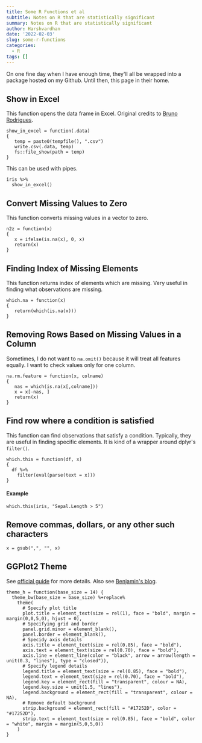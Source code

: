 ```yaml
---
title: Some R Functions et al
subtitle: Notes on R that are statistically significant 
summary: Notes on R that are statistically significant 
author: Harshvardhan
date: '2022-02-03'
slug: some-r-functions
categories:
  - R
tags: []
---
```


On one fine day when I have enough time, they'll all be wrapped into a package hosted on my Github. Until then, this page in their home.

## Show in Excel

This function opens the data frame in Excel. Original credits to [Bruno Rodrigues](https://twitter.com/brodriguesco/status/1447468259725434886?s=20&t=CfH_SqI_DExZBaLKuSvZxA).

```
show_in_excel = function(.data)
{
   temp = paste0(tempfile(), ".csv")
   write.csv(.data, temp)
   fs::file_show(path = temp)
}
```

This can be used with pipes.

```
iris %>% 
  show_in_excel()
```

## Convert Missing Values to Zero

This function converts missing values in a vector to zero.

```
n2z = function(x)
{
   x = ifelse(is.na(x), 0, x)
   return(x)
}
```

## Finding Index of Missing Elements

This function returns index of elements which are missing. Very useful in finding what observations are missing.

```
which.na = function(x)
{
   return(which(is.na(x)))
}
```

## Removing Rows Based on Missing Values in a Column

Sometimes, I do not want to `na.omit()` because it will treat all features equally. I want to check values only for one column.

```
na.rm.feature = function(x, colname)
{
   nas = which(is.na(x[,colname]))
   x = x[-nas, ]
   return(x)
}
```

## Find row where a condition is satisfied

This function can find observations that satisfy a condition. Typically, they are useful in finding specific elements. It is kind of a wrapper around dplyr's `filter()`.

```{r}
which.this = function(df, x)
{
  df %>% 
    filter(eval(parse(text = x)))
}
```

#### Example

```{r}
which.this(iris, "Sepal.Length > 5")
```

## Remove commas, dollars, or any other such characters

```{r}
x = gsub(",", "", x)
```

## GGPlot2 Theme

See [official guide](https://ggplot2.tidyverse.org/reference/theme.html) for more details. Also see [Benjamin's blog](https://benjaminlouis-stat.fr/en/blog/2020-05-21-astuces-ggplot-rmarkdown/).

```{r}
theme_h = function(base_size = 14) {
  theme_bw(base_size = base_size) %+replace%
    theme(
      # Specify plot title
      plot.title = element_text(size = rel(1), face = "bold", margin = margin(0,0,5,0), hjust = 0),
      # Specifying grid and border
      panel.grid.minor = element_blank(),
      panel.border = element_blank(),
      # Specidy axis details
      axis.title = element_text(size = rel(0.85), face = "bold"),
      axis.text = element_text(size = rel(0.70), face = "bold"),
      axis.line = element_line(color = "black", arrow = arrow(length = unit(0.3, "lines"), type = "closed")),
      # Specify legend details
      legend.title = element_text(size = rel(0.85), face = "bold"),
      legend.text = element_text(size = rel(0.70), face = "bold"),
      legend.key = element_rect(fill = "transparent", colour = NA),
      legend.key.size = unit(1.5, "lines"),
      legend.background = element_rect(fill = "transparent", colour = NA),
      # Remove default background
      strip.background = element_rect(fill = "#17252D", color = "#17252D"),
      strip.text = element_text(size = rel(0.85), face = "bold", color = "white", margin = margin(5,0,5,0))
    )
}
```

